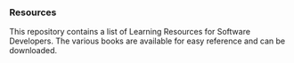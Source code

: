 ### Resources
This repository contains a list of Learning Resources for Software Developers. The various books are available for easy reference and can be downloaded.
